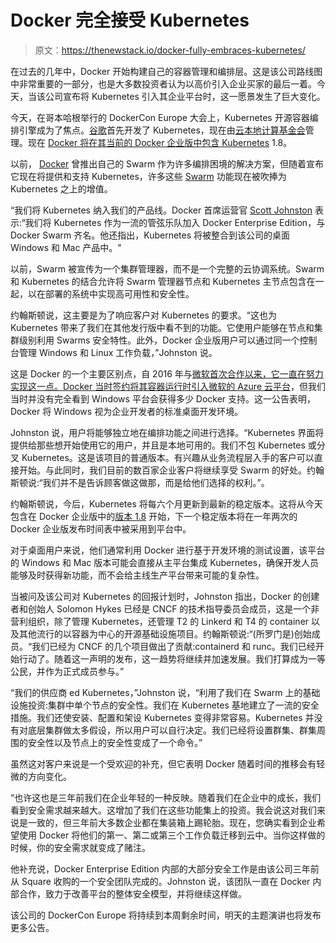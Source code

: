 # Docker 完全接受 Kubernetes

> 原文：<https://thenewstack.io/docker-fully-embraces-kubernetes/>

在过去的几年中，Docker 开始构建自己的容器管理和编排层。这是该公司路线图中非常重要的一部分，也是大多数投资者认为以高价引入企业买家的最后一着。今天，当该公司宣布将 Kubernetes 引入其企业平台时，这一愿景发生了巨大变化。

今天，在哥本哈根举行的 DockerCon Europe 大会上，Kubernetes 开源容器编排引擎成为了焦点。[谷歌](https://cloud.google.com/kubernetes-engine)首先开发了 Kubernetes，现在由[云本地计算基金会](https://www.cncf.io/)管理。现在 [Docker 将在其当前的 Docker 企业版中包含 Kubernetes](https://thenewstack.io/kubernetes-vs-docker-swarm-whats-the-difference/) 1.8。

以前， [Docker](https://www.docker.com/) 曾推出自己的 Swarm 作为许多编排困境的解决方案，但随着宣布它现在将提供和支持 Kubernetes，许多这些 [Swarm](https://github.com/docker/swarm) 功能现在被吹捧为 Kubernetes 之上的增值。

“我们将 Kubernetes 纳入我们的产品线。Docker 首席运营官 [Scott Johnston](https://www.linkedin.com/in/scottcjohnston/) 表示:“我们将 Kubernetes 作为一流的管弦乐队加入 Docker Enterprise Edition，与 Docker Swarm 齐名。他还指出，Kubernetes 将被整合到该公司的桌面 Windows 和 Mac 产品中。"

以前，Swarm 被宣传为一个集群管理器，而不是一个完整的云协调系统。Swarm 和 Kubernetes 的结合允许将 Swarm 管理器节点和 Kubernetes 主节点包含在一起，以在部署的系统中实现高可用性和安全性。

约翰斯顿说，这主要是为了响应客户对 Kubernetes 的要求。“这也为 Kubernetes 带来了我们在其他发行版中看不到的功能。它使用户能够在节点和集群级别利用 Swarms 安全特性。此外，Docker 企业版用户可以通过同一个控制台管理 Windows 和 Linux 工作负载，”Johnston 说。

这是 Docker 的一个主要区别点，自 2016 年与[微软首次合作以来，它一直在努力实现这一点。Docker 当时签约将其容器运行时引入](https://thenewstack.io/docker-changed-windows-windows-change-docker/)[微软的 Azure 云平台](https://azure.microsoft.com/en-us/?v=17.14)，但我们当时并没有完全看到 Windows 平台会获得多少 Docker 支持。这一公告表明，Docker 将 Windows 视为企业开发者的标准桌面开发环境。

Johnston 说，用户将能够独立地在编排功能之间进行选择。“Kubernetes 界面将提供给那些想开始使用它的用户，并且是本地可用的。我们不包 Kubernetes 或分叉 Kubernetes。这是该项目的普通版本。有兴趣从业务流程层入手的客户可以直接开始。与此同时，我们目前的数百家企业客户将继续享受 Swarm 的好处。约翰斯顿说:“我们并不是告诉顾客做这做那，而是给他们选择的权利。”。

约翰斯顿说，今后，Kubernetes 将每六个月更新到最新的稳定版本。这将从今天包含在 Docker 企业版中的[版本 1.8](https://github.com/kubernetes/kubernetes/milestones/) 开始，下一个稳定版本将在一年两次的 Docker 企业版发布时间表中被采用到平台中。

对于桌面用户来说，他们通常利用 Docker 进行基于开发环境的测试设置，该平台的 Windows 和 Mac 版本可能会直接从主平台集成 Kubernetes，确保开发人员能够及时获得新功能，而不会给主线生产平台带来可能的复杂性。

当被问及该公司对 Kubernetes 的回报计划时，Johnston 指出，Docker 的创建者和创始人 Solomon Hykes 已经是 CNCF 的技术指导委员会成员，这是一个非营利组织，除了管理 Kubernetes，还管理 T2 的 Linkerd 和 T4 的 container 以及其他流行的以容器为中心的开源基础设施项目。约翰斯顿说:“(所罗门是)创始成员。“我们已经为 CNCF 的几个项目做出了贡献:containerd 和 runc。我们已经开始行动了。随着这一声明的发布，这一趋势将继续并加速发展。我们打算成为一等公民，并作为正式成员参与。”

“我们的供应商 ed Kubernetes，”Johnston 说，“利用了我们在 Swarm 上的基础设施投资:集群中单个节点的安全性。我们在 Kubernetes 基地建立了一流的安全措施。我们还使安装、配置和架设 Kubernetes 变得非常容易。Kubernetes 并没有对底层集群做太多假设，所以用户可以自行决定。我们已经将设置群集、群集周围的安全性以及节点上的安全性变成了一个命令。”

虽然这对客户来说是一个受欢迎的补充，但它表明 Docker 随着时间的推移会有轻微的方向变化。

“也许这也是三年前我们在企业年轻的一种反映。随着我们在企业中的成长，我们看到安全需求越来越大。这增加了我们在这些功能集上的投资。我会说这对我们来说是一致的，但三年前大多数企业都在集装箱上踢轮胎。现在，您确实看到企业希望使用 Docker 将他们的第一、第二或第三个工作负载迁移到云中。当你这样做的时候，你的安全需求就变成了赌注。

他补充说，Docker Enterprise Edition 内部的大部分安全工作是由该公司三年前从 Square 收购的一个安全团队完成的。Johnston 说，该团队一直在 Docker 内部合作，致力于改善平台的整体安全模型，并将继续这样做。

该公司的 DockerCon Europe 将持续到本周剩余时间，明天的主题演讲也将发布更多公告。

<svg xmlns:xlink="http://www.w3.org/1999/xlink" viewBox="0 0 68 31" version="1.1"><title>Group</title> <desc>Created with Sketch.</desc></svg>